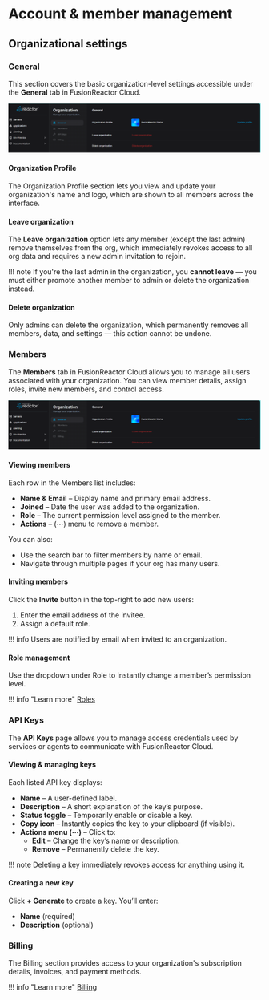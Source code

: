 # Account & member management

## Organizational settings

### General

This section covers the basic organization-level settings accessible under the **General** tab in FusionReactor Cloud.

![!Screenshot](../../Account/Cloud/general.png)


#### Organization Profile

The Organization Profile section lets you view and update your organization's name and logo, which are shown to all members across the interface.

#### Leave organization

The **Leave organization** option lets any member (except the last admin) remove themselves from the org, which immediately revokes access to all org data and requires a new admin invitation to rejoin.

!!! note
    If you're the last admin in the organization, you **cannot leave** — you must either promote another member to admin or delete the organization instead.



#### Delete organization

Only admins can delete the organization, which permanently removes all members, data, and settings — this action cannot be undone.


### Members

The **Members** tab in FusionReactor Cloud allows you to manage all users associated with your organization. You can view member details, assign roles, invite new members, and control access.

![!Screenshot](../../Account/Cloud/general.png)

#### Viewing members

Each row in the Members list includes:

* **Name & Email** – Display name and primary email address.
* **Joined** – Date the user was added to the organization.
* **Role** – The current permission level assigned to the member.
* **Actions** – (⋯) menu to remove a member.

You can also:

* Use the search bar to filter members by name or email.
* Navigate through multiple pages if your org has many users.


#### Inviting members

Click the **Invite** button in the top-right to add new users:

1. Enter the email address of the invitee.
2. Assign a default role.

!!! info
    Users are notified by email when invited to an organization.


#### Role management
Use the dropdown under Role to instantly change a member’s permission level.

!!! info "Learn more"
    [Roles](/Admin-and-data/Account/Cloud/roles/)

    
### API Keys

The **API Keys** page allows you to manage access credentials used by services or agents to communicate with FusionReactor Cloud.

#### Viewing & managing keys

Each listed API key displays:

- **Name** – A user-defined label.
- **Description** – A short explanation of the key’s purpose.
- **Status toggle** – Temporarily enable or disable a key.
- **Copy icon** – Instantly copies the key to your clipboard (if visible).
- **Actions menu (⋯)** – Click to:
  - **Edit** – Change the key’s name or description.
  - **Remove** – Permanently delete the key.

!!! note
    Deleting a key immediately revokes access for anything using it.



#### Creating a new key

Click **+ Generate** to create a key. You’ll enter:

- **Name** (required)
- **Description** (optional)

### Billing

The Billing section provides access to your organization's subscription details, invoices, and payment methods.

!!! info "Learn more"
    [Billing](/Admin-and-data/Billing/Cloud/overview/)





